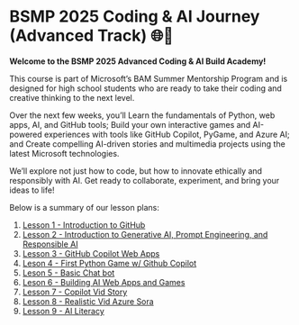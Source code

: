 # BSMP 2025 Coding & AI Journey (Advanced Track) 🌐🚀   <!-- {docsify-ignore-all} -->

**Welcome to the BSMP 2025 Advanced Coding & AI Build Academy!**

This course is part of Microsoft’s BAM Summer Mentorship Program and is designed for high school students who are ready to take their coding and creative thinking to the next level.

Over the next few weeks, you’ll Learn the fundamentals of Python, web apps, AI, and GitHub tools; Build your own interactive games and AI-powered experiences with tools like GitHub Copilot, PyGame, and Azure AI; and Create compelling AI-driven stories and multimedia projects using the latest Microsoft technologies.

We’ll explore not just how to code, but how to innovate ethically and responsibly with AI. Get ready to collaborate, experiment, and bring your ideas to life!

Below is a summary of our lesson plans:

1. [Lesson 1 - Introduction to GitHub](/2025/adv/lesson1/lesson1.md)
2. [Lesson 2 - Introduction to Generative AI, Prompt Engineering, and Responsible AI](/2025/adv/lesson2/lesson2.md)
3. [Lesson 3 - GitHub Copilot Web Apps](/2025/adv/lesson3/lesson3.md)
4. [Leson 4 - ​​First Python Game w/ Github Copilot](/2025/adv/lesson4/lesson4.md)
5. [Leson 5 - Basic Chat bot](/2025/adv/lesson5/lesson5.md)
6. [Leson 6 - Building AI Web Apps and Games](/2025/adv/lesson6/lesson6.md) 
8. [Lesson 7 - Copilot Vid Story](/2025/adv/lesson7/lesson7.md) 
9. [Lesson 8 - Realistic Vid Azure Sora](/2025/adv/lesson7/lesson8.md)
10. [Lesson 9 - AI Literacy](/2025/adv/lesson7/lesson9.md)


<!-- 
10. [**Intro to GitHub, VS Code, and Streamlit**](/dev25/lesson7/lesson7.md) - Introduce students to GitHub, VS Code, and creating a simple app with Python and Streamlit.
11. [**Python Fundamentals with Streamlit**](/dev25/lesson8/lesson8.md) - Cover fundamental Python concepts such as `if` statements and loops, integrating them with Streamlit to create engaging web apps.

1. [**Streamlit + ChatGPT Integration**](/lessons/lesson3/lesson3.md) - Build a basic chatbot using Streamlit and OpenAI's ChatGPT.
2. [**Streamlit Games + AI Integration**](/lessons/lesson3/streamlitgames.md) - Analyze Streamlit-based games and learn to clone, setup, and enhance them with Azure OpenAI, culminating in the creation of your own game.
3. [**Flask Basics and Interactive Game Development**](/lessons/lesson4/lesson4_early.md) - Understand Flask basics and develop an interactive game using GitHub Copilot.
4. [**Flask and Azure OpenAI Integration**](/lessons/lesson5/lesson5_early.md) - Build an autocomplete web app using Flask and Azure OpenAI.
5. [**Advanced ChatGPT / Generative AI Tools**](/lessons/lesson6/lesson6_early.md) - Explore advanced AI tools and their applications.
6. [**Computer Vision**](/lessons/lesson7/lesson7_early.md) - Introduce computer vision concepts and applications using Python.
7. [**Final Project Preparation and Updates**](/lessons/student_video_project/README_early.md) - Prepare students for their final projects.
8.  [**Student Video Coding Project Presentation**](/lessons/student_video_project/final_projects.md) - Students present their final projects. 

-->